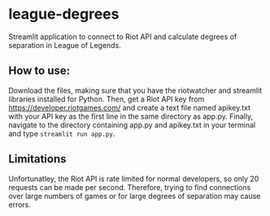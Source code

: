 # league-degrees
Streamlit application to connect to Riot API and calculate degrees of separation in League of Legends. 

## How to use: 
Download the files, making sure that you have the riotwatcher and streamlit libraries installed for Python. Then, get a Riot API key from https://developer.riotgames.com/ and create a text file named apikey.txt with your API key as the first line in the same directory as app.py. Finally, navigate to the directory containing app.py and apikey.txt in your terminal and type `streamlit run app.py`. 

## Limitations

Unfortunatley, the Riot API is rate limited for normal developers, so only 20 requests can be made per second. Therefore, trying to find connections over large numbers of games or for large degrees of separation may cause errors. 
